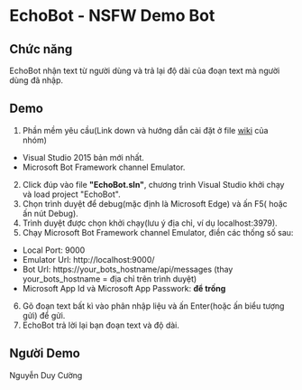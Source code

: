 # EchoBot - NSFW Demo Bot
## Chức năng
EchoBot nhận text từ người dùng và trả lại độ dài của đoạn text mà người dùng đã nhập.  
## Demo
1. Phần mềm yêu cầu(Link down và hướng dẫn cài đặt ở file [wiki](https://github.com/truonganhhoang/int3507-2016/wiki/%5BNSFW%5D-MS-Bot-Framework) của nhóm)
- Visual Studio 2015 bản mới nhất.
- Microsoft Bot Framework channel Emulator.
2. Click đúp vào file **"EchoBot.sln"**, chương trình Visual Studio khởi chạy và load project "EchoBot".
3. Chọn trình duyệt để debug(mặc định là Microsoft Edge) và ấn F5( hoặc ấn nút Debug).
4. Trình duyệt được chọn khởi chạy(lưu ý địa chỉ, ví dụ localhost:3979).
5. Chạy Microsoft Bot Framework channel Emulator, điền các thống số sau:
- Local Port: 9000
- Emulator Url: http://localhost:9000/
- Bot Url: https://your_bots_hostname/api/messages (thay your_bots_hostname = địa chỉ trên trình duyệt)
- Microsoft App Id và Microsoft App Passwork: **để trống**
6. Gõ đoạn text bất kì vào phân nhập liệu và ấn Enter(hoặc ấn biểu tượng gửi) để gửi.
7. EchoBot trả lời lại bạn đoạn text và độ dài.
## Người Demo
Nguyễn Duy Cường